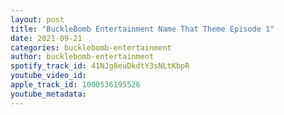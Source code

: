 ```yaml
---
layout: post
title: "BuckleBomb Entertainment Name That Theme Episode 1"
date: 2021-09-21
categories: bucklebomb-entertainment
author: bucklebomb-entertainment
spotify_track_id: 41NJg8euDkdtY3sNLtKbpR
youtube_video_id: 
apple_track_id: 1000536195526
youtube_metadata: 
---
```

